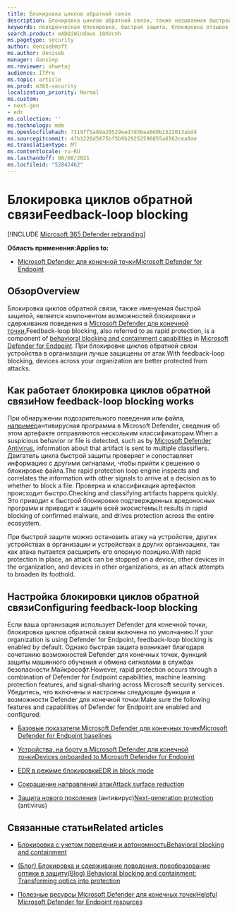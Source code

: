 ```yaml
---
title: Блокировка циклов обратной связи
description: Блокировка циклов обратной связи, также называемая быстрой защитой, является частью возможностей поведенческой блокировки и сдерживания в Microsoft Defender for Endpoint.
keywords: поведенческая блокировка, быстрая защита, блокировка отзывов, Microsoft Defender для конечной точки
search.product: eADQiWindows 10XVcnh
ms.pagetype: security
author: denisebmsft
ms.author: deniseb
manager: dansimp
ms.reviewer: shwetaj
audience: ITPro
ms.topic: article
ms.prod: m365-security
localization_priority: Normal
ms.custom:
- next-gen
- edr
ms.collection: ''
ms.technology: mde
ms.openlocfilehash: 7319ff5a89a20529eed7d36aa0d0b1522013abd4
ms.sourcegitcommit: 4fb1226d5875bf5b9b29252596855a6562cea9ae
ms.translationtype: MT
ms.contentlocale: ru-RU
ms.lasthandoff: 06/08/2021
ms.locfileid: "52842462"
---
```

# <a name="feedback-loop-blocking"></a><span data-ttu-id="876fd-104">Блокировка циклов обратной связи</span><span class="sxs-lookup"><span data-stu-id="876fd-104">Feedback-loop blocking</span></span>

[!INCLUDE [Microsoft 365 Defender rebranding](../../includes/microsoft-defender.md)]


<span data-ttu-id="876fd-105">**Область применения:**</span><span class="sxs-lookup"><span data-stu-id="876fd-105">**Applies to:**</span></span>
- [<span data-ttu-id="876fd-106">Microsoft Defender для конечной точки</span><span class="sxs-lookup"><span data-stu-id="876fd-106">Microsoft Defender for Endpoint</span></span>](https://go.microsoft.com/fwlink/?linkid=2154037)

## <a name="overview"></a><span data-ttu-id="876fd-107">Обзор</span><span class="sxs-lookup"><span data-stu-id="876fd-107">Overview</span></span>

<span data-ttu-id="876fd-108">Блокировка циклов обратной связи, также именуемая [](/microsoft-365/security/defender-endpoint/behavioral-blocking-containment) быстрой защитой, является компонентом возможностей блокировки и сдерживания поведения в [Microsoft Defender для конечной точки.](/windows/security/threat-protection/)</span><span class="sxs-lookup"><span data-stu-id="876fd-108">Feedback-loop blocking, also referred to as rapid protection, is a component of [behavioral blocking and containment capabilities](/microsoft-365/security/defender-endpoint/behavioral-blocking-containment) in [Microsoft Defender for Endpoint](/windows/security/threat-protection/).</span></span> <span data-ttu-id="876fd-109">При блокировке циклов обратной связи устройства в организации лучше защищены от атак.</span><span class="sxs-lookup"><span data-stu-id="876fd-109">With feedback-loop blocking, devices across your organization are better protected from attacks.</span></span> 

## <a name="how-feedback-loop-blocking-works"></a><span data-ttu-id="876fd-110">Как работает блокировка циклов обратной связи</span><span class="sxs-lookup"><span data-stu-id="876fd-110">How feedback-loop blocking works</span></span>

<span data-ttu-id="876fd-111">При обнаружении подозрительного поведения или файла, [например](/windows/security/threat-protection/microsoft-defender-antivirus/microsoft-defender-antivirus-in-windows-10)антивирусная программа в Microsoft Defender, сведения об этом артефакте отправляются нескольким классификаторам.</span><span class="sxs-lookup"><span data-stu-id="876fd-111">When a suspicious behavior or file is detected, such as by [Microsoft Defender Antivirus](/windows/security/threat-protection/microsoft-defender-antivirus/microsoft-defender-antivirus-in-windows-10), information about that artifact is sent to multiple classifiers.</span></span> <span data-ttu-id="876fd-112">Двигатель цикла быстрой защиты проверяет и сопоставляет информацию с другими сигналами, чтобы прийти к решению о блокировке файла.</span><span class="sxs-lookup"><span data-stu-id="876fd-112">The rapid protection loop engine inspects and correlates the information with other signals to arrive at a decision as to whether to block a file.</span></span> <span data-ttu-id="876fd-113">Проверка и классификация артефактов происходит быстро.</span><span class="sxs-lookup"><span data-stu-id="876fd-113">Checking and classifying artifacts happens quickly.</span></span> <span data-ttu-id="876fd-114">Это приводит к быстрой блокировке подтвержденных вредоносных программ и приводит к защите всей экосистемы.</span><span class="sxs-lookup"><span data-stu-id="876fd-114">It results in rapid blocking of confirmed malware, and drives protection across the entire ecosystem.</span></span> 

<span data-ttu-id="876fd-115">При быстрой защите можно остановить атаку на устройстве, других устройствах в организации и устройствах в других организациях, так как атака пытается расширить его опорную позицию.</span><span class="sxs-lookup"><span data-stu-id="876fd-115">With rapid protection in place, an attack can be stopped on a device, other devices in the organization, and devices in other organizations, as an attack attempts to broaden its foothold.</span></span>


## <a name="configuring-feedback-loop-blocking"></a><span data-ttu-id="876fd-116">Настройка блокировки циклов обратной связи</span><span class="sxs-lookup"><span data-stu-id="876fd-116">Configuring feedback-loop blocking</span></span>

<span data-ttu-id="876fd-117">Если ваша организация использует Defender для конечной точки, блокировка циклов обратной связи включена по умолчанию.</span><span class="sxs-lookup"><span data-stu-id="876fd-117">If your organization is using Defender for Endpoint, feedback-loop blocking is enabled by default.</span></span> <span data-ttu-id="876fd-118">Однако быстрая защита возникает благодаря сочетанию возможностей Defender для конечных точек, функций защиты машинного обучения и обмена сигналами в службах безопасности Майкрософт.</span><span class="sxs-lookup"><span data-stu-id="876fd-118">However, rapid protection occurs through a combination of Defender for Endpoint capabilities, machine learning protection features, and signal-sharing across Microsoft security services.</span></span> <span data-ttu-id="876fd-119">Убедитесь, что включены и настроены следующие функции и возможности Defender для конечной точки:</span><span class="sxs-lookup"><span data-stu-id="876fd-119">Make sure the following features and capabilities of Defender for Endpoint are enabled and configured:</span></span>

- [<span data-ttu-id="876fd-120">Базовые показатели Microsoft Defender для конечных точек</span><span class="sxs-lookup"><span data-stu-id="876fd-120">Microsoft Defender for Endpoint baselines</span></span>](/microsoft-365/security/defender-endpoint/configure-machines-security-baseline)

- [<span data-ttu-id="876fd-121">Устройства, на борту в Microsoft Defender для конечной точки</span><span class="sxs-lookup"><span data-stu-id="876fd-121">Devices onboarded to Microsoft Defender for Endpoint</span></span>](/microsoft-365/security/defender-endpoint/onboard-configure)

- [<span data-ttu-id="876fd-122">EDR в режиме блокировки</span><span class="sxs-lookup"><span data-stu-id="876fd-122">EDR in block mode</span></span>](/microsoft-365/security/defender-endpoint/edr-in-block-mode)

- [<span data-ttu-id="876fd-123">Сокращение направлений атак</span><span class="sxs-lookup"><span data-stu-id="876fd-123">Attack surface reduction</span></span>](/microsoft-365/security/defender-endpoint/attack-surface-reduction)

- <span data-ttu-id="876fd-124">[Защита нового поколения](/windows/security/threat-protection/microsoft-defender-antivirus/configure-microsoft-defender-antivirus-features) (антивирус)</span><span class="sxs-lookup"><span data-stu-id="876fd-124">[Next-generation protection](/windows/security/threat-protection/microsoft-defender-antivirus/configure-microsoft-defender-antivirus-features) (antivirus)</span></span>

## <a name="related-articles"></a><span data-ttu-id="876fd-125">Связанные статьи</span><span class="sxs-lookup"><span data-stu-id="876fd-125">Related articles</span></span>

- [<span data-ttu-id="876fd-126">Блокировка с учетом поведения и автономность</span><span class="sxs-lookup"><span data-stu-id="876fd-126">Behavioral blocking and containment</span></span>](behavioral-blocking-containment.md)

- [<span data-ttu-id="876fd-127">(Блог) Блокировка и сдерживание поведения: преобразование оптики в защиту</span><span class="sxs-lookup"><span data-stu-id="876fd-127">(Blog) Behavioral blocking and containment: Transforming optics into protection</span></span>](https://www.microsoft.com/security/blog/2020/03/09/behavioral-blocking-and-containment-transforming-optics-into-protection/)

- [<span data-ttu-id="876fd-128">Полезные ресурсы Microsoft Defender для конечных точек</span><span class="sxs-lookup"><span data-stu-id="876fd-128">Helpful Microsoft Defender for Endpoint resources</span></span>](/microsoft-365/security/defender-endpoint/helpful-resources)
